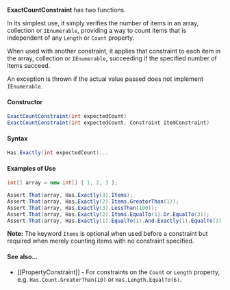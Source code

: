 **ExactCountConstraint** has two functions. 

In its simplest use, it simply verifies the number of items in an array, collection or `IEnumerable`, providing a way to count items that is independent of any `Length` or `Count` property.

When used with another constraint, it applies that constraint to each item in the array, collection or  `IEnumerable`, succeeding if the specified number of items succeed. 

An exception is thrown if the actual value passed does not implement `IEnumerable`.

#### Constructor

```C#
ExactCountConstraint(int expectedCount)
ExactCountConstraint(int expectedCount, Constraint itemConstraint)
```

#### Syntax

```C#
Has.Exactly(int expectedCount)...
```

#### Examples of Use

```C#
int[] array = new int[] { 1, 2, 3 };

Assert.That(array, Has.Exactly(3).Items);
Assert.That(array, Has.Exactly(2).Items.GreaterThan(1));
Assert.That(array, Has.Exactly(3).LessThan(100));
Assert.That(array, Has.Exactly(2).Items.EqualTo(1).Or.EqualTo(3));
Assert.That(array, Has.Exactly(1).EqualTo(1).And.Exactly(1).EqualTo(3));
```

**Note:** The keyword `Items` is optional when used before a constraint but required when  merely counting items with no constraint specified.

#### See also...
 * [[PropertyConstraint]] - For constraints on the `Count` or `Length` property, e.g. `Has.Count.GreaterThan(10)` or `Has.Length.EqualTo(6)`.